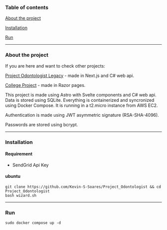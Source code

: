 ### Table of contents
[About the project](#about-the-project)

[Installation](#installation)

[Run](#Run)

---

### About the project

If you are here and want to check other projects:

[Project Odontologist Legacy](https://github.com/Kevin-S-Soares/Project_Odontologist_Legacy) - made in Next.js and C# web api.

[College Project](https://github.com/Kevin-S-Soares/Projeto_5S_T12) - made in Razor pages.

This project is made using Astro with Svelte components and C# web api. Data is stored using SQLite. Everything is containerized and syncronized using Docker Compose. It is running in a t2.micro instance from AWS EC2.

Authentication is made using JWT asymmetric signature (RSA-SHA-4096).

Passwords are stored using bcrypt.

---

### Installation
#### Requirement
 - SendGrid Api Key
#### ubuntu

```
git clone https://github.com/Kevin-S-Soares/Project_Odontologist && cd Project_Odontologist
bash wizard.sh
```
---
### Run
```
sudo docker compose up -d
```


